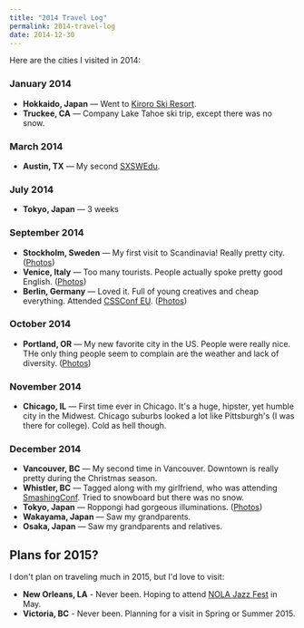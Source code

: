```yaml
---
title: "2014 Travel Log"
permalink: 2014-travel-log
date: 2014-12-30
---
```


Here are the cities I visited in 2014:

### January 2014

- **Hokkaido, Japan** — Went to [Kiroro Ski  Resort](http://www.kiroro.co.jp/en/winter/).
- **Truckee, CA** — Company Lake Tahoe ski trip, except there was no snow.

<!--more-->

### March 2014

- **Austin, TX** — My second [SXSWEdu](http://sxswedu.com/).

### July 2014

- **Tokyo, Japan** — 3 weeks

### September 2014

- **Stockholm, Sweden** — My first visit to Scandinavia! Really pretty city. ([Photos](https://www.flickr.com/photos/chibicode/sets/72157647587142756/))
- **Venice, Italy** — Too many tourists. People actually spoke pretty good English. ([Photos](https://www.flickr.com/photos/chibicode/sets/72157647587142756/))
- **Berlin, Germany** — Loved it. Full of young creatives and cheap everything. Attended [CSSConf EU](http://2014.cssconf.eu/). ([Photos](https://www.flickr.com/photos/chibicode/sets/72157647587142756/))

### October 2014

- **Portland, OR** — My new favorite city in the US. People were really nice. THe only thing people seem to complain are the weather and lack of diversity. ([Photos](https://www.flickr.com/photos/chibicode/sets/72157648183025019/))

### November 2014

- **Chicago, IL** — First time ever in Chicago. It's a huge, hipster, yet humble city in the Midwest. Chicago suburbs looked a lot like Pittsburgh's (I was there for college). Cold as hell though.

### December 2014

- **Vancouver, BC** — My second time in Vancouver. Downtown is really pretty during the Christmas season.
- **Whistler, BC** — Tagged along with my girlfriend, who was attending [SmashingConf](http://smashingconf.com/whistler-2014/). Tried to snowboard but there was no snow.
- **Tokyo, Japan** — Roppongi had gorgeous illuminations. ([Photos](https://www.flickr.com/photos/chibicode/sets/72157647660753243/))
- **Wakayama, Japan** — Saw my grandparents.
- **Osaka, Japan** — Saw my grandparents and relatives.

## Plans for 2015?

I don't plan on traveling much in 2015, but I'd love to visit:

- **New Orleans, LA** - Never been. Hoping to attend [NOLA Jazz Fest](http://www.nojazzfest.com/) in May.
- **Victoria, BC** - Never been. Planning for a visit in Spring or Summer 2015.
